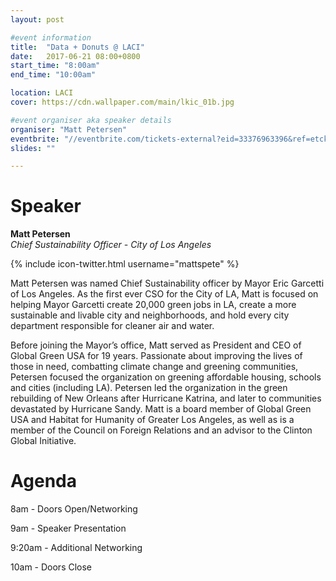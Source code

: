 ```yaml
---
layout: post

#event information
title:  "Data + Donuts @ LACI"
date:   2017-06-21 08:00+0800
start_time: "8:00am"
end_time: "10:00am"

location: LACI
cover: https://cdn.wallpaper.com/main/lkic_01b.jpg

#event organiser aka speaker details
organiser: "Matt Petersen"
eventbrite: "//eventbrite.com/tickets-external?eid=33376963396&ref=etckt"
slides: ""

---
```


# Speaker
__Matt Petersen__<br>
_Chief Sustainability Officer - City of Los Angeles_

{% include icon-twitter.html username="mattspete" %}

Matt Petersen was named Chief Sustainability officer by Mayor Eric Garcetti of Los Angeles. As the first ever CSO for the City of LA, Matt is focused on helping Mayor Garcetti create 20,000 green jobs in LA, create a more sustainable and livable city and neighborhoods, and hold every city department responsible for cleaner air and water.
<br>

Before joining the Mayor’s office, Matt served as President and CEO of Global Green USA for 19 years. Passionate about improving the lives of those in need, combatting climate change and greening communities, Petersen focused the organization on greening affordable housing, schools and cities (including LA). Petersen led the organization in the green rebuilding of New Orleans after Hurricane Katrina, and later to communities devastated by Hurricane Sandy. Matt is a board member of Global Green USA and Habitat for Humanity of Greater Los Angeles, as well as is a member of the Council on Foreign Relations and an advisor to the Clinton Global Initiative.

# Agenda

8am - Doors Open/Networking

9am - Speaker Presentation

9:20am - Additional Networking

10am - Doors Close
